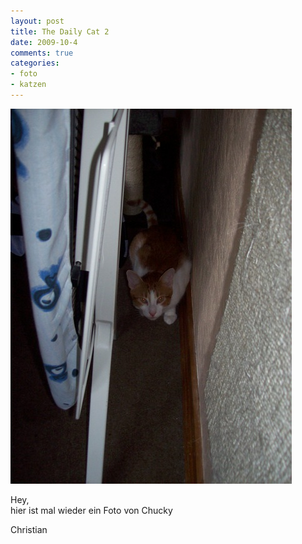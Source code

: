 ```yaml
--- 
layout: post
title: The Daily Cat 2
date: 2009-10-4
comments: true
categories: 
- foto
- katzen
---
```

![cat4](/static/wpdata/2010/12/cat4.jpg )
<p>Hey, <br />hier ist mal wieder ein Foto von Chucky <p /> Christian</p>
